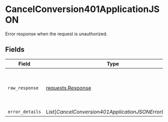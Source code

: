 # CancelConversion401ApplicationJSON

Error response when the request is unauthorized.


## Fields

| Field                                                                                 | Type                                                                                  | Required                                                                              | Description                                                                           |
| ------------------------------------------------------------------------------------- | ------------------------------------------------------------------------------------- | ------------------------------------------------------------------------------------- | ------------------------------------------------------------------------------------- |
| `raw_response`                                                                        | [requests.Response](https://requests.readthedocs.io/en/latest/api/#requests.Response) | :heavy_minus_sign:                                                                    | Raw HTTP response; suitable for custom response parsing                               |
| `error_details`                                                                       | List[*CancelConversion401ApplicationJSONErrorDetails*]                                | :heavy_minus_sign:                                                                    | N/A                                                                                   |